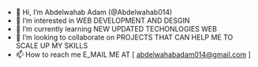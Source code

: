 - 👋 Hi, I’m Abdelwahab Adam (@Abdelwahab014)
- 👀 I’m interested in WEB DEVELOPMENT AND DESGIN
- 🌱 I’m currently learning NEW UPDATED TECHONLOGIES WEB 
- 💞️ I’m looking to collaborate on PROJECTS THAT CAN HELP ME TO SCALE UP MY SKILLS
- 📫 How to reach me E_MAIL ME AT [  abdelwahabadam014@gmail.com  ] 

<!---
Abdelwahab014/Abdelwahab014 is a ✨ special ✨ repository because its `README.md` (this file) appears on your GitHub profile.
You can click the Preview link to take a look at your changes.
--->
